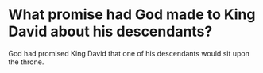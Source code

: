 # What promise had God made to King David about his descendants?

God had promised King David that one of his descendants would sit upon the throne.
